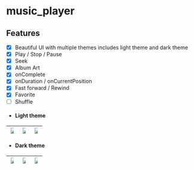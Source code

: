 # music_player

## Features

  * [x] Beautiful UI with multiple themes includes light theme and dark theme
  * [x] Play / Stop / Pause
  * [x] Seek
  * [x] Album Art
  * [x] onComplete
  * [x] onDuration / onCurrentPosition
  * [x] Fast forward / Rewind
  * [x] Favorite
  * [ ] Shuffle

- #### Light theme

| <img src= "https://github.com/metatony/music-player/assets/98693285/9238be52-2a5c-46dd-babe-90d7f18b1923" style="max-width: 50%"> | <img src= "https://github.com/metatony/music-player/assets/98693285/db045ed3-b1ae-42d7-bcb0-eaf842883bf0" style="max-width: 50%"> | <img src= "https://github.com/metatony/music-player/assets/98693285/bed7274f-7e2f-438d-9ef4-5f5506cf94e4" style="max-width: 50%"> |
| -------------------------------------------- | ---------------------------------- | ---------------------------------- |

- #### Dark theme

|     <img src= "https://github.com/metatony/music-player/assets/98693285/abf4470f-545d-4521-b0df-d640c3a38940" style="max-width: 50%">        |  <img src= "https://github.com/metatony/music-player/assets/98693285/546eed77-152f-4f2f-b263-b354c3387b99" style="max-width: 50%"> |  <img src= "https://github.com/metatony/music-player/assets/98693285/30667d0a-d694-49b3-95ac-a5ca2bd09a41" style="max-width: 50%"> |
| ---------------------------------- | ---------------------------------- | ---------------------------------- |
